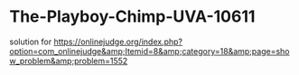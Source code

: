 # The-Playboy-Chimp-UVA-10611
solution for https://onlinejudge.org/index.php?option=com_onlinejudge&amp;Itemid=8&amp;category=18&amp;page=show_problem&amp;problem=1552
